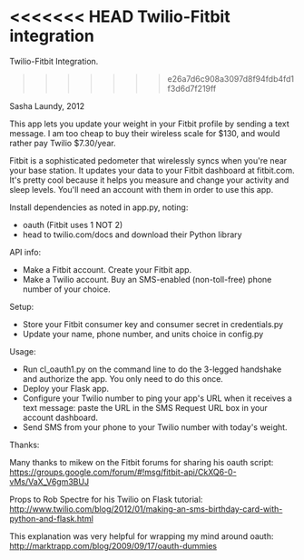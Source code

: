 <<<<<<< HEAD
Twilio-Fitbit integration
=======
Twilio-Fitbit Integration.
>>>>>>> e26a7d6c908a3097d8f94fdb4fd1f3d6d7f219ff

Sasha Laundy, 2012

This app lets you update your weight in your Fitbit profile by sending a text message. I am too cheap to buy their wireless scale for $130, and would rather pay Twilio $7.30/year.

Fitbit is a sophisticated pedometer that wirelessly syncs when you're near your base station. It updates your data to your Fitbit dashboard at fitbit.com. It's pretty cool because it helps you measure and change your activity and sleep levels. You'll need an account with them in order to use this app. 

Install dependencies as noted in app.py, noting:
 * oauth (Fitbit uses 1 NOT 2)
 * head to twilio.com/docs and download their Python library

API info: 
 * Make a Fitbit account. Create your Fitbit app.
 * Make a Twilio account. Buy an SMS-enabled (non-toll-free) phone number of your choice.

Setup:
 * Store your Fitbit consumer key and consumer secret in credentials.py
 * Update your name, phone number, and units choice in config.py

Usage: 
 * Run cl_oauth1.py on the command line to do the 3-legged handshake and authorize the app. You only need to do this once.
 * Deploy your Flask app. 
 * Configure your Twilio number to ping your app's URL when it receives a text message: paste the URL in the SMS Request URL box in your account dashboard.
 * Send SMS from your phone to your Twilio number with today's weight. 


Thanks: 

Many thanks to mikew on the Fitbit forums for sharing his oauth script: 
https://groups.google.com/forum/#!msg/fitbit-api/CkXQ6-0-vMs/VaX_V6gm3BUJ

Props to Rob Spectre for his Twilio on Flask tutorial: 
http://www.twilio.com/blog/2012/01/making-an-sms-birthday-card-with-python-and-flask.html

This explanation was very helpful for wrapping my mind around oauth: 
http://marktrapp.com/blog/2009/09/17/oauth-dummies
